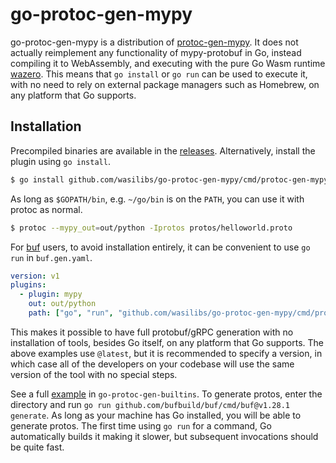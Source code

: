 # go-protoc-gen-mypy

go-protoc-gen-mypy is a distribution of [protoc-gen-mypy][1]. 
It does not actually reimplement any functionality of mypy-protobuf in Go, instead compiling it
to WebAssembly, and executing with the pure Go Wasm runtime [wazero][2].
This means that `go install` or `go run` can be used to execute it, with no need to rely on external
package managers such as Homebrew, on any platform that Go supports.

## Installation

Precompiled binaries are available in the [releases](https://github.com/wasilibs/go-protoc-gen-mypy/releases).
Alternatively, install the plugin using `go install`.

```bash
$ go install github.com/wasilibs/go-protoc-gen-mypy/cmd/protoc-gen-mypy@latest
```

As long as `$GOPATH/bin`, e.g. `~/go/bin` is on the `PATH`, you can use it with protoc as normal.

```bash
$ protoc --mypy_out=out/python -Iprotos protos/helloworld.proto
```

For [buf][3] users, to avoid installation entirely, it can be convenient to use `go run` in `buf.gen.yaml`.

```yaml
version: v1
plugins:
  - plugin: mypy
    out: out/python
    path: ["go", "run", "github.com/wasilibs/go-protoc-gen-mypy/cmd/protoc-gen-mypy@latest"]
```

This makes it possible to have full protobuf/gRPC generation with no installation of tools,
besides Go itself, on any platform that Go supports. The above examples use `@latest`, but it is
recommended to specify a version, in which case all of the developers on your codebase will use the
same version of the tool with no special steps.

See a full [example][5] in `go-protoc-gen-builtins`. To generate protos, enter the directory and run
`go run github.com/bufbuild/buf/cmd/buf@v1.28.1 generate`. As long as your machine has Go installed,
you will be able to generate protos. The first time using `go run` for a command, Go automatically builds
it making it slower, but subsequent invocations should be quite fast.

[1]: https://github.com/nipunn1313/mypy-protobuf
[2]: https://wazero.io/
[3]: https://buf.build/
[4]: https://github.com/wasilibs/go-protoc-gen-builtins
[5]: https://github.com/wasilibs/go-protoc-gen-builtins/tree/main/example
